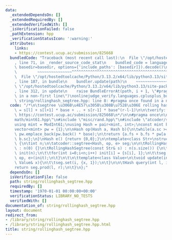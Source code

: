 ```yaml
---
data:
  _extendedDependsOn: []
  _extendedRequiredBy: []
  _extendedVerifiedWith: []
  _isVerificationFailed: false
  _pathExtension: hpp
  _verificationStatusIcon: ':warning:'
  attributes:
    links:
    - https://contest.ucup.ac/submission/825668
  bundledCode: "Traceback (most recent call last):\n  File \"/opt/hostedtoolcache/Python/3.13.2/x64/lib/python3.13/site-packages/onlinejudge_verify/documentation/build.py\"\
    , line 71, in _render_source_code_stat\n    bundled_code = language.bundle(stat.path,\
    \ basedir=basedir, options={'include_paths': [basedir]}).decode()\n          \
    \         ~~~~~~~~~~~~~~~^^^^^^^^^^^^^^^^^^^^^^^^^^^^^^^^^^^^^^^^^^^^^^^^^^^^^^^^^^^^^^^^^^\n\
    \  File \"/opt/hostedtoolcache/Python/3.13.2/x64/lib/python3.13/site-packages/onlinejudge_verify/languages/cplusplus.py\"\
    , line 187, in bundle\n    bundler.update(path)\n    ~~~~~~~~~~~~~~^^^^^^\n  File\
    \ \"/opt/hostedtoolcache/Python/3.13.2/x64/lib/python3.13/site-packages/onlinejudge_verify/languages/cplusplus_bundle.py\"\
    , line 312, in update\n    raise BundleErrorAt(path, i + 1, \"#pragma once found\
    \ in a non-first line\")\nonlinejudge_verify.languages.cplusplus_bundle.BundleErrorAt:\
    \ string/rollinghash_segtree.hpp: line 8: #pragma once found in a non-first line\n"
  code: "/*\n\tsegtree \u306B\u4E57\u305B\u308B\u7528\u306E rolling hash\n\tquery(l,r)\
    \ = s[l] + s[l+1] * base + .. + s[r-1] * base^(r-l-1)\n\n\tverify: ucup 3-21 M\
    \ https://contest.ucup.ac/submission/825668\n*/\n\n#pragma once\n\n#include \"\
    math/mint61.hpp\"\n#include \"misc/rand.hpp\"\n#include \"atcoder/segtree\"\n\n\
    using mint = ModInt61;\nusing Hash = pair<mint, int>;\nconst mint base = rng(mint::mod);\n\
    vector<mint> pw = {1};\n\nHash op(Hash a, Hash b){\n\twhile(a.sc >= (int)pw.size())\
    \ pw.emplace_back(pw.back() * base);\n\treturn {a.fs + b.fs * pw[a.sc], a.sc +\
    \ b.sc};\n}\nHash e() {return {0,0};}\n\ntemplate<class Str>\nstruct RollingHashSegtree\
    \ {\n\tint n;\n\tatcoder::segtree<Hash, op, e> seg;\n\n\tRollingHashSegtree()\
    \ : n(0) {}\n\tRollingHashSegtree(const Str& s) : n(s.size()) {\n\t\tvector<Hash>\
    \ init(n);\n\t\tfor(int i=0;i<n;i++) init[i] = {s[i], 1};\n\t\tseg = atcoder::segtree<Hash,\
    \ op, e>(init);\n\t}\n\t\n\ttemplate<class Value>\n\tvoid update(int i, const\
    \ Value& x){\n\t\tseg.set(i, {x, 1});\n\t}\n\n\tHash query(int l, int r){\n\t\t\
    return seg.prod(l, r);\n\t}\n};"
  dependsOn: []
  isVerificationFile: false
  path: string/rollinghash_segtree.hpp
  requiredBy: []
  timestamp: '1970-01-01 00:00:00+00:00'
  verificationStatus: LIBRARY_NO_TESTS
  verifiedWith: []
documentation_of: string/rollinghash_segtree.hpp
layout: document
redirect_from:
- /library/string/rollinghash_segtree.hpp
- /library/string/rollinghash_segtree.hpp.html
title: string/rollinghash_segtree.hpp
---
```

